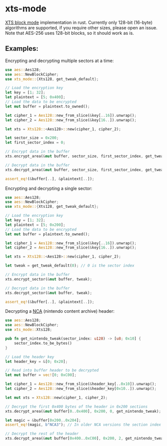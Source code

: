 # xts-mode

[XTS block mode](https://en.wikipedia.org/wiki/Disk_encryption_theory#XEX-based_tweaked-codebook_mode_with_ciphertext_stealing_(XTS)) implementation in rust.
Currently only 128-bit (16-byte) algorithms are supported, if you require other
sizes, please open an issue. Note that AES-256 uses 128-bit blocks, so it should
work as is.

## Examples:

Encrypting and decrypting multiple sectors at a time:
```rust
use aes::Aes128;
use aes::NewBlockCipher;
use xts_mode::{Xts128, get_tweak_default};

// Load the encryption key
let key = [1; 32];
let plaintext = [5; 0x400];
// Load the data to be encrypted
let mut buffer = plaintext.to_owned();

let cipher_1 = Aes128::new_from_slice(&key[..16]).unwrap();
let cipher_2 = Aes128::new_from_slice(&key[16..]).unwrap();

let xts = Xts128::<Aes128>::new(cipher_1, cipher_2);

let sector_size = 0x200;
let first_sector_index = 0;

// Encrypt data in the buffer
xts.encrypt_area(&mut buffer, sector_size, first_sector_index, get_tweak_default);

// Decrypt data in the buffer
xts.decrypt_area(&mut buffer, sector_size, first_sector_index, get_tweak_default);

assert_eq!(&buffer[..], &plaintext[..]);
```

Encrypting and decrypting a single sector:
```rust
use aes::Aes128;
use aes::NewBlockCipher;
use xts_mode::{Xts128, get_tweak_default};

// Load the encryption key
let key = [1; 32];
let plaintext = [5; 0x200];
// Load the data to be encrypted
let mut buffer = plaintext.to_owned();

let cipher_1 = Aes128::new_from_slice(&key[..16]).unwrap();
let cipher_2 = Aes128::new_from_slice(&key[16..]).unwrap();

let xts = Xts128::<Aes128>::new(cipher_1, cipher_2);

let tweak = get_tweak_default(0); // 0 is the sector index

// Encrypt data in the buffer
xts.encrypt_sector(&mut buffer, tweak);

// Decrypt data in the buffer
xts.decrypt_sector(&mut buffer, tweak);

assert_eq!(&buffer[..], &plaintext[..]);
```

Decrypting a [NCA](https://switchbrew.org/wiki/NCA_Format) (nintendo content archive) header:
```rust
use aes::Aes128;
use aes::NewBlockCipher;
use xts_mode::Xts128;

pub fn get_nintendo_tweak(sector_index: u128) -> [u8; 0x10] {
    sector_index.to_be_bytes()
}

// Load the header key
let header_key = &[0; 0x20];

// Read into buffer header to be decrypted
let mut buffer = vec![0; 0xC00];

let cipher_1 = Aes128::new_from_slice(&header_key[..0x10]).unwrap();
let cipher_2 = Aes128::new_from_slice(&header_key[0x10..]).unwrap();

let mut xts = Xts128::new(cipher_1, cipher_2);

// Decrypt the first 0x400 bytes of the header in 0x200 sections
xts.decrypt_area(&mut buffer[0..0x400], 0x200, 0, get_nintendo_tweak);

let magic = &buffer[0x200..0x204];
assert_eq!(magic, b"NCA3"); // In older NCA versions the section index used in header encryption was different

// Decrypt the rest of the header
xts.decrypt_area(&mut buffer[0x400..0xC00], 0x200, 2, get_nintendo_tweak);
```
